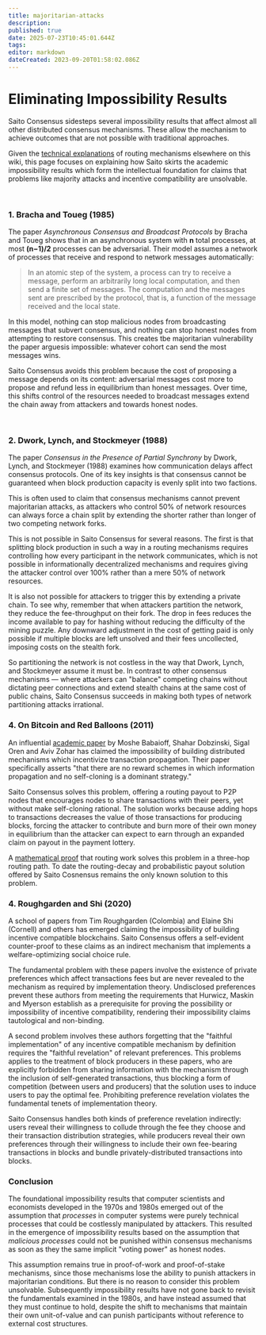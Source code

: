 ```yaml
---
title: majoritarian-attacks
description: 
published: true
date: 2025-07-23T10:45:01.644Z
tags: 
editor: markdown
dateCreated: 2023-09-20T01:58:02.086Z
---
```


# Eliminating Impossibility Results

Saito Consensus sidesteps several impossibility results that affect almost all other distributed consensus mechanisms. These allow the mechanism to achieve outcomes that are not possible with traditional approaches.

Given the [technical explanations](/consensus) of routing mechanisms elsewhere on this wiki, this page focuses on explaining how Saito skirts the academic impossibility results which form the intellectual foundation for claims that problems like majority attacks and incentive compatibility are unsolvable.

<br>

### 1. Bracha and Toueg (1985)

The paper *Asynchronous Consensus and Broadcast Protocols* by Bracha and Toueg shows that in an asynchronous system with **n** total processes, at most **(n−1)/2** processes can be adversarial. Their model assumes a network of processes that receive and respond to network messages automatically:

> In an atomic step of the system, a process can try to receive a message, perform an arbitrarily long local computation, and then send a finite set of messages. The computation and the messages sent are prescribed by the protocol, that is, a function of the message received and the local state.

In this model, nothing can stop malicious nodes from broadcasting messages that subvert consensus, and nothing can stop honest nodes from attempting to restore consensus. This creates tbe majoritarian vulnerability the paper arguesis impossible: whatever cohort can send the most messages wins.

Saito Consensus avoids this problem because the cost of proposing a message depends on its content: adversarial messages cost more to propose and refund less in equilibrium than honest messages. Over time, this shifts control of the resources needed to broadcast messages extend the chain away from attackers and towards honest nodes.

<br>

### 2. Dwork, Lynch, and Stockmeyer (1988)

The paper *Consensus in the Presence of Partial Synchrony* by Dwork, Lynch, and Stockmeyer (1988) examines how communication delays affect consensus protocols. One of its key insights is that consensus cannot be guaranteed when block production capacity is evenly split into two factions.

This is often used to claim that consensus mechanisms cannot prevent majoritarian attacks, as attackers who control 50% of network resources can always force a chain split by extending the shorter rather than longer of two competing network forks.

This is not possible in Saito Consensus for several reasons. The first is that splitting block production in such a way in a routing mechanisms requires controlling how every participant in the network communicates, which is not possible in informationally decentralized mechanisms and requires giving the attacker control over 100% rather than a mere 50% of network resources.

It is also not possible for attackers to trigger this by extending a private chain. To see why, remember that when attackers partition the network, they reduce the fee-throughput on their fork. The drop in fees reduces the income available to pay for hashing without reducing the difficulty of the mining puzzle. Any downward adjustment in the cost of getting paid is only possible if multiple blocks are left unsolved and their fees uncollected, imposing costs on the stealth fork.

So partitioning the network is not costless in the way that Dwork, Lynch, and Stockmeyer assume it must be. In contrast to other consensus mechanisms — where attackers can "balance" competing chains without dictating peer connections and extend stealth chains at the same cost of public chains, Saito Consensus succeeds in making both types of network partitioning attacks irrational. 


### 4. On Bitcoin and Red Balloons (2011)

An influential [academic paper](https://arxiv.org/pdf/1111.2626) by Moshe Babaioff, Shahar Dobzinski, Sigal Oren and Aviv Zohar has claimed the impossibility of building distributed mechanisms which incentivize transaction propagation. Their paper specifically asserts "that there are no reward schemes in which information propagation and no self-cloning is a dominant strategy."

Saito Consensus solves this problem, offering a routing payout to P2P nodes that encourages nodes to share transactions with their peers, yet without make self-cloning rational. The solution works because adding hops to transactions decreases the value of those transactions for producing blocks, forcing the attacker to contribute and burn more of their own money in equilibrium than the attacker can expect to earn through an expanded claim on payout in the payment lottery.

A [mathematical proof](https://github.com/SaitoTech/papers/blob/e32c51db6aae071a41b7e481d0f5ba6cd75ec12d/sybil/A_Simple_Proof_of_Sybil_Proof_Lancashire-Parris_2023.pdf) that routing work solves this problem in a three-hop routing path. To date the routing-decay and probabilistic payout solution offered by Saito Cosnensus remains the only known solution to this problem.


### 4. Roughgarden and Shi (2020)

A school of papers from Tim Roughgarden (Colombia) and Elaine Shi (Cornell) and others has emerged claiming the impossibility of building incentive compatible blockchains. Saito Consensus offers a self-evident counter-proof to these claims as an indirect mechanism that implements a welfare-optimizing social choice rule.

The fundamental problem with these papers involve the existence of private preferences which affect transactions fees but are never revealed to the mechanism as required by implementation theory. Undisclosed preferences prevent these authors from meeting the requirements that Hurwicz, Maskin and Myerson establish as a prerequisite for proving the possibility or impossibility of incentive compatibility, rendering their impossibility claims tautological and non-binding.

A second problem involves these authors forgetting that the "faithful implementation" of any incentive compatible mechanism by definition requires the "faithful revelation" of relevant preferences. This problems applies to the treatment of block producers in these papers, who are explicitly forbidden from sharing information with the mechanism through the inclusion of self-generated transactions, thus blocking a form of competition (between users and producers) that the solution uses to induce users to pay the optimal fee. Prohibiting preference revelation violates the fundamental tenets of implementation theory.

Saito Consensus handles both kinds of preference revelation indirectly: users reveal their willingness to collude through the fee they choose and their transaction distribution strategies, while producers reveal their own preferences through their willingness to include their own fee-bearing transactions in blocks and bundle privately-distributed transactions into blocks.

### Conclusion

The foundational impossibility results that computer scientists and economists developed in the 1970s and 1980s emerged out of the assumption that *processes* in computer systems were purely technical processes that could be costlessly manipulated by attackers. This resulted in the emergence of impossibility results based on the assumption that *malicious processes* could not be punished within consensus mechanisms as soon as they the same implicit "voting power" as honest nodes.

This assumption remains true in proof-of-work and proof-of-stake mechanisms, since those mechanisms lose the ability to punish attackers in majoritarian conditions. But there is no reason to consider this problem unsolvable. Subsequently impossibility results have not gone back to revisit the fundamentals examined in the 1980s, and have instead assumed that they must continue to hold, despite the shift to mechanisms that maintain their own unit-of-value and can punish participants without reference to external cost structures.



